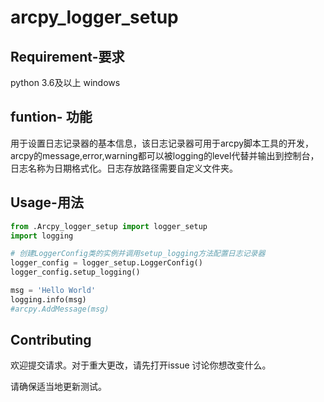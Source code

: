 # arcpy_logger_setup
## Requirement-要求
python 3.6及以上
windows 
## funtion- 功能
用于设置日志记录器的基本信息，该日志记录器可用于arcpy脚本工具的开发，arcpy的message,error,warning都可以被logging的level代替并输出到控制台，日志名称为日期格式化。日志存放路径需要自定义文件夹。
##  Usage-用法
```python
from .Arcpy_logger_setup import logger_setup
import logging

# 创建LoggerConfig类的实例并调用setup_logging方法配置日志记录器
logger_config = logger_setup.LoggerConfig()
logger_config.setup_logging()

msg = 'Hello World'
logging.info(msg)
#arcpy.AddMessage(msg)
```
## Contributing
欢迎提交请求。对于重大更改，请先打开issue
讨论你想改变什么。

请确保适当地更新测试。



